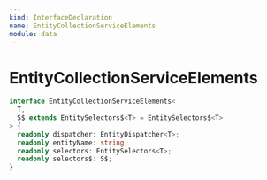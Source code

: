 ```yaml
---
kind: InterfaceDeclaration
name: EntityCollectionServiceElements
module: data
---
```


# EntityCollectionServiceElements

```ts
interface EntityCollectionServiceElements<
  T,
  S$ extends EntitySelectors$<T> = EntitySelectors$<T>
> {
  readonly dispatcher: EntityDispatcher<T>;
  readonly entityName: string;
  readonly selectors: EntitySelectors<T>;
  readonly selectors$: S$;
}
```
